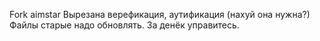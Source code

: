 Fork aimstar 
Вырезана верефикация, аутификация (нахуй она нужна?)
Файлы старые надо обновлять. За денёк управитесь.
